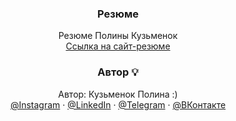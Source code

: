 
<div align="center">

  <h3 align="center">Резюме</h3>

  <p align="center">
    Резюме Полины Кузьменок
    <br />
    <a href="https://krabochki.github.io/Resume/">Ссылка на сайт-резюме</a>
    
  </p>
</div>


<div align="center">

<h3 align="center"> Автор 💡</h3>



  <p align="center">
Автор: Кузьменок Полина :)
    <br />
      <a href="https://instagram.com/krabochki">@Instagram</a>
    ·
    <a href="https://www.linkedin.com/in/polina-kuzmenok-550449291">@LinkedIn</a>
    ·
    <a href="https://t.me/krabochki">@Telegram</a>   
    ·
    <a href="https://vk.com/nanananana_come_on">@ВКонтакте</a>
  </p>


</div>

